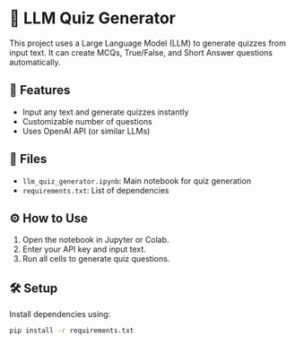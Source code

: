 # 🧠 LLM Quiz Generator

This project uses a Large Language Model (LLM) to generate quizzes from input text. It can create MCQs, True/False, and Short Answer questions automatically.

## 🚀 Features
- Input any text and generate quizzes instantly
- Customizable number of questions
- Uses OpenAI API (or similar LLMs)

## 📁 Files
- `llm_quiz_generator.ipynb`: Main notebook for quiz generation
- `requirements.txt`: List of dependencies

## ⚙️ How to Use
1. Open the notebook in Jupyter or Colab.
2. Enter your API key and input text.
3. Run all cells to generate quiz questions.

## 🛠 Setup
Install dependencies using:
```bash
pip install -r requirements.txt
